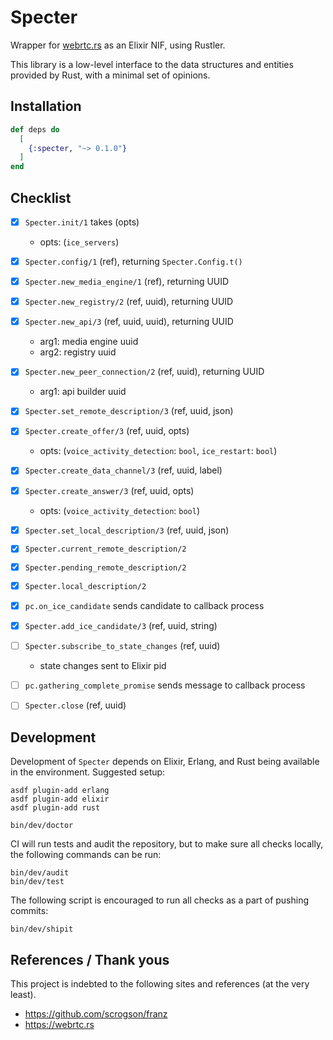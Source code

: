 # Specter

Wrapper for [webrtc.rs](https://webrtc.rs) as an Elixir NIF, using
Rustler.

This library is a low-level interface to the data structures and
entities provided by Rust, with a minimal set of opinions.


## Installation

```elixir
def deps do
  [
    {:specter, "~> 0.1.0"}
  ]
end
```

## Checklist

- [x] `Specter.init/1` takes (opts)
  - opts: (`ice_servers`)
- [x] `Specter.config/1` (ref), returning `Specter.Config.t()`
- [x] `Specter.new_media_engine/1` (ref), returning UUID
- [x] `Specter.new_registry/2` (ref, uuid), returning UUID
- [x] `Specter.new_api/3` (ref, uuid, uuid), returning UUID
  - arg1: media engine uuid
  - arg2: registry uuid
- [x] `Specter.new_peer_connection/2` (ref, uuid), returning UUID
  - arg1: api builder uuid
- [x] `Specter.set_remote_description/3` (ref, uuid, json)
- [x] `Specter.create_offer/3` (ref, uuid, opts)
  - opts: (`voice_activity_detection`: `bool`, `ice_restart`: `bool`)
- [x] `Specter.create_data_channel/3` (ref, uuid, label)
- [x] `Specter.create_answer/3` (ref, uuid, opts)
  - opts: (`voice_activity_detection`: `bool`)
- [x] `Specter.set_local_description/3` (ref, uuid, json)
- [x] `Specter.current_remote_description/2`
- [x] `Specter.pending_remote_description/2`
- [x] `Specter.local_description/2`
- [x] `pc.on_ice_candidate` sends candidate to callback process
- [x] `Specter.add_ice_candidate/3` (ref, uuid, string)
- [ ] `Specter.subscribe_to_state_changes` (ref, uuid)
  - state changes sent to Elixir pid
- [ ] `pc.gathering_complete_promise` sends message to callback process
- [ ] `Specter.close`  (ref, uuid)


## Development

Development of `Specter` depends on Elixir, Erlang, and Rust being available
in the environment. Suggested setup:

```shell
asdf plugin-add erlang
asdf plugin-add elixir
asdf plugin-add rust

bin/dev/doctor
```

CI will run tests and audit the repository, but to make sure all checks locally,
the following commands can be run:

```shell
bin/dev/audit
bin/dev/test
```

The following script is encouraged to run all checks as a part of pushing commits:

```shell
bin/dev/shipit
```


## References / Thank yous

This project is indebted to the following sites and references (at the very least).

- https://github.com/scrogson/franz
- https://webrtc.rs

